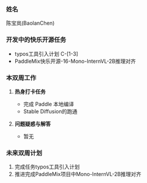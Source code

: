 ### 姓名

陈宝岚(BaolanChen)

### 开发中的快乐开源任务

   - typos工具引入计划 C-[1-3]
   - PaddleMix快乐开源-16-Mono-InternVL-2B推理对齐

### 本双周工作

1. **热身打卡任务**
   - 完成 Paddle 本地编译
   - Stable Diffusion的跑通


2. **问题疑惑与解答**
    - 暂无

### 未来双周计划

1. 完成任务typos工具引入计划
2. 推进完成PaddleMix项目中Mono-InternVL-2B推理对齐

